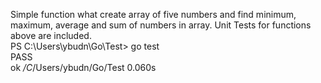 Simple function what create array of five numbers and find minimum, maximum, average and sum of numbers in array. Unit Tests for functions above are included.  
PS C:\Users\ybudn\Go\Test> go test  
PASS  
ok      _/C_/Users/ybudn/Go/Test        0.060s  
